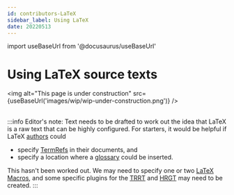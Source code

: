 ```yaml
---
id: contributors-LaTeX
sidebar_label: Using LaTeX
date: 20220513
---
```


import useBaseUrl from '@docusaurus/useBaseUrl'

# Using LaTeX source texts

<img
  alt="This page is under construction"
  src={useBaseUrl('images/wip/wip-under-construction.png')}
/><br/><br/>

:::info Editor's note:
Text needs to be drafted to work out the idea that LaTeX is a raw text that can be highly configured. For starters, it would be helpful if LaTeX [authors](@) could

- specify [TermRefs](@) in their documents, and
- specify a location where a [glossary](@) could be inserted.

This hasn't been worked out. We may need to specify one or two [LaTeX Macros](https://en.wikibooks.org/wiki/LaTeX/Macros), and some specific plugins for the [TRRT](@) and [HRGT](@) may need to be created.
:::
